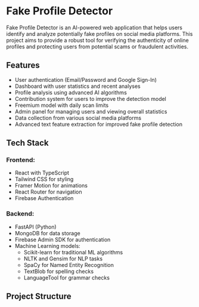 # Fake Profile Detector

Fake Profile Detector is an AI-powered web application that helps users identify and analyze potentially fake profiles on social media platforms. This project aims to provide a robust tool for verifying the authenticity of online profiles and protecting users from potential scams or fraudulent activities.

## Features

- User authentication (Email/Password and Google Sign-In)
- Dashboard with user statistics and recent analyses
- Profile analysis using advanced AI algorithms
- Contribution system for users to improve the detection model
- Freemium model with daily scan limits
- Admin panel for managing users and viewing overall statistics
- Data collection from various social media platforms
- Advanced text feature extraction for improved fake profile detection

## Tech Stack

### Frontend:
- React with TypeScript
- Tailwind CSS for styling
- Framer Motion for animations
- React Router for navigation
- Firebase Authentication

### Backend:
- FastAPI (Python)
- MongoDB for data storage
- Firebase Admin SDK for authentication
- Machine Learning models:
  - Scikit-learn for traditional ML algorithms
  - NLTK and Gensim for NLP tasks
  - SpaCy for Named Entity Recognition
  - TextBlob for spelling checks
  - LanguageTool for grammar checks

## Project Structure
